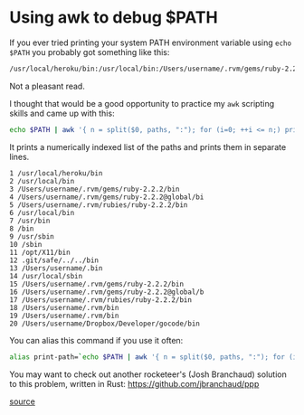 # Using awk to debug $PATH

If you ever tried printing your system PATH environment variable using `echo $PATH` you probably got something like this: 

```sh
/usr/local/heroku/bin:/usr/local/bin:/Users/username/.rvm/gems/ruby-2.2.2/bin:/Users/username/.rvm/gems/ruby-2.2.2@global/bin:/Users/username/.rvm/rubies/ruby-2.2.2/bin:/usr/local/bin:/usr/bin:/bin:/usr/sbin:/sbin:/opt/X11/bin:.git/safe/../../bin:/Users/username/.bin:/usr/local/sbin:/Users/username/.rvm/gems/ruby-2.2.2/bin:/Users/username/.rvm/gems/ruby-2.2.2@global/bin:/Users/username/.rvm/rubies/ruby-2.2.2/bin:/Users/username/.rvm/bin:/Users/username/.rvm/bin:/Users/username/Dropbox/Developer/gocode/bin
```

Not a pleasant read.

I thought that would be a good opportunity to practice my `awk` scripting skills and came up with this:

```sh
echo $PATH | awk '{ n = split($0, paths, ":"); for (i=0; ++i <= n;) print i, paths[i] }'
```

It prints a numerically indexed list of the paths and prints them in separate lines.

```
1 /usr/local/heroku/bin
2 /usr/local/bin
3 /Users/username/.rvm/gems/ruby-2.2.2/bin
4 /Users/username/.rvm/gems/ruby-2.2.2@global/bi
5 /Users/username/.rvm/rubies/ruby-2.2.2/bin
6 /usr/local/bin
7 /usr/bin
8 /bin
9 /usr/sbin
10 /sbin
11 /opt/X11/bin
12 .git/safe/../../bin
13 /Users/username/.bin
14 /usr/local/sbin
15 /Users/username/.rvm/gems/ruby-2.2.2/bin
16 /Users/username/.rvm/gems/ruby-2.2.2@global/b
17 /Users/username/.rvm/rubies/ruby-2.2.2/bin
18 /Users/username/.rvm/bin
19 /Users/username/.rvm/bin
20 /Users/username/Dropbox/Developer/gocode/bin
```

You can alias this command if you use it often:

```sh
alias print-path=`echo $PATH | awk '{ n = split($0, paths, ":"); for (i=0; ++i <= n;) print i, paths[i] }'`
```

You may want to check out another rocketeer's (Josh Branchaud) solution to this problem, written in Rust: https://github.com/jbranchaud/ppp

[source](https://til.hashrocket.com/posts/db8289acbb-using-awk-to-debug-path)
